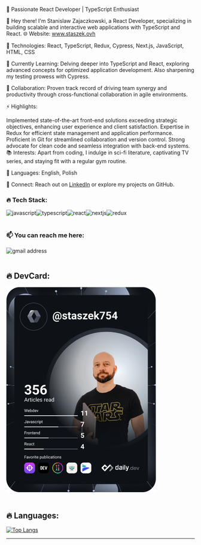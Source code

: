 🚀 Passionate React Developer | TypeScript Enthusiast

👋 Hey there! I'm Stanislaw Zajaczkowski, a React Developer, specializing in building scalable and interactive web applications with TypeScript and React. :globe_with_meridians: Website: www.staszek.ovh

🔧 Technologies: React, TypeScript, Redux, Cypress, Next.js, JavaScript, HTML, CSS

🌱 Currently Learning: Delving deeper into TypeScript and React, exploring advanced concepts for optimized application development. Also sharpening my testing prowess with Cypress.

🤝 Collaboration: Proven track record of driving team synergy and productivity through cross-functional collaboration in agile environments.

⚡ Highlights:

Implemented state-of-the-art front-end solutions exceeding strategic objectives, enhancing user experience and client satisfaction.
Expertise in Redux for efficient state management and application performance.
Proficient in Git for streamlined collaboration and version control.
Strong advocate for clean code and seamless integration with back-end systems.
📚 Interests: Apart from coding, I indulge in sci-fi literature, captivating TV series, and staying fit with a regular gym routine.

💬 Languages: English, Polish

🔗 Connect: Reach out on [LinkedIn](https://www.linkedin.com/in/s-zajaczkowski/) or explore my projects on GitHub.



### :fire: Tech Stack: <br/>

<!-- <img align="left" style="margin-bottom: 16px" alt="html5" src="https://img.shields.io/badge/HTML5-E34F26?style=for-the-badge&logo=html5&logoColor=white" />  -->
<!-- <img align="left" alt="css3" src="https://img.shields.io/badge/CSS3-1572B6?style=for-the-badge&logo=css3&logoColor=white" /> -->
<!-- <img align="left" alt="bootstrap" src="https://img.shields.io/badge/Bootstrap-563D7C?style=for-the-badge&logo=bootstrap&logoColor=white"/> -->
<img align="left" alt="javascript" src="https://img.shields.io/badge/JavaScript-F7DF1E?style=for-the-badge&logo=javascript&logoColor=black" />
<img align="left" alt="typescript" src="https://img.shields.io/badge/typescript-%23007ACC.svg?style=for-the-badge&logo=typescript&logoColor=white" />
<img align="left" alt="react" src="https://img.shields.io/badge/React-20232A?style=for-the-badge&logo=react&logoColor=61DAFB" />
<img align="left" alt="nextjs" src="https://img.shields.io/badge/Next-black?style=for-the-badge&logo=next.js&logoColor=white" />
<img align="left" alt="redux" src="https://img.shields.io/badge/Redux-593D88?style=for-the-badge&logo=redux&logoColor=white" />
<!-- <img align="left" alt="firebase" src="https://img.shields.io/badge/Firebase-FFCA28?style=for-the-badge&logo=firebase&logoColor=black" /> -->
<!-- <img align="left" alt="firebase" src="https://img.shields.io/badge/Firebase-FFCA28?style=for-the-badge&logo=firebase&logoColor=black" /> -->


<br/><br/>



### :mailbox: You can reach me here: <br/>
<a href="mailto:staszek.zajaczkowski@gmail.com"><img align="left" alt="gmail address" src="https://img.shields.io/badge/Gmail-D14836?style=for-the-badge&logo=gmail&logoColor=white"/></a> 

<br/> <br/>



<!--## :fire: Stats: <br/>
[![Anurag's GitHub stats](https://github-readme-stats.vercel.app/api?username=staszekz&show_icons=true&theme=dark)](https://github.com/anuraghazra/github-readme-stats)
<br/><br/> -->
## 🔥 DevCard: <br/>
<a href="https://app.daily.dev/Staszek"><img src="https://github.com/staszekz/staszekz/blob/master/devcard.svg" width="400" alt="Stanislaw Zajaczkowski's Dev Card"/></a>
<br/><br/>
## :fire: Languages: <br/>
[![Top Langs](https://github-readme-stats.vercel.app/api/top-langs/?username=staszekz)](https://github.com/anuraghazra/github-readme-stats)

<hr/>

